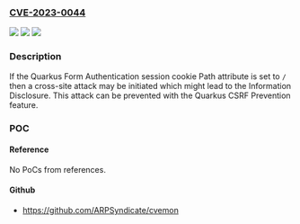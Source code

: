 ### [CVE-2023-0044](https://cve.mitre.org/cgi-bin/cvename.cgi?name=CVE-2023-0044)
![](https://img.shields.io/static/v1?label=Product&message=quarkus-vertx-http&color=blue)
![](https://img.shields.io/static/v1?label=Version&message=1.11.7%20&color=brightgreen)
![](https://img.shields.io/static/v1?label=Vulnerability&message=cross-site%20attack&color=brightgreen)

### Description

If the Quarkus Form Authentication session cookie Path attribute is set to `/` then a cross-site attack may be initiated which might lead to the Information Disclosure. This attack can be prevented with the Quarkus CSRF Prevention feature.

### POC

#### Reference
No PoCs from references.

#### Github
- https://github.com/ARPSyndicate/cvemon


